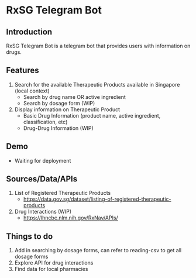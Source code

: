 # RxSG Telegram Bot
## Introduction
RxSG Telegram Bot is a telegram bot that provides users with information on drugs.

## Features
1) Search for the available Therapeutic Products available in Singapore (local context)
    - Search by drug name OR active ingredient
    - Search by dosage form (WIP)
2) Display information on Therapeutic Product
    - Basic Drug Information (product name, active ingredient, classification, etc)
    - Drug-Drug Information (WIP)


## Demo
- Waiting for deployment

## Sources/Data/APIs
1) List of Registered Therapeutic Products
    - https://data.gov.sg/dataset/listing-of-registered-therapeutic-products
2) Drug Interactions (WIP)
    - https://lhncbc.nlm.nih.gov/RxNav/APIs/


## Things to do
1) Add in searching by dosage forms, can refer to reading-csv to get all dosage forms
2) Explore API for drug interactions
3) Find data for local pharmacies
